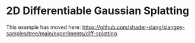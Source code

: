 # 2D Differentiable Gaussian Splatting

This example has moved here: https://github.com/shader-slang/slangpy-samples/tree/main/experiments/diff-splatting.

